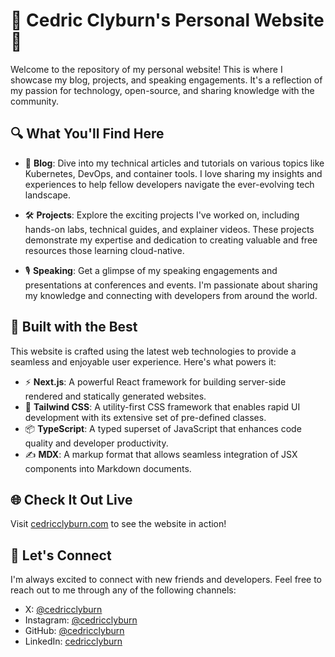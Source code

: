 # 🌟 Cedric Clyburn's Personal Website 🚀

Welcome to the repository of my personal website! This is where I showcase my blog, projects, and speaking engagements. It's a reflection of my passion for technology, open-source, and sharing knowledge with the community.

## 🔍 What You'll Find Here

- 📝 **Blog**: Dive into my technical articles and tutorials on various topics like Kubernetes, DevOps, and container tools. I love sharing my insights and experiences to help fellow developers navigate the ever-evolving tech landscape.

- 🛠️ **Projects**: Explore the exciting projects I've worked on, including hands-on labs, technical guides, and explainer videos. These projects demonstrate my expertise and dedication to creating valuable and free resources those learning cloud-native.

- 🎙️ **Speaking**: Get a glimpse of my speaking engagements and presentations at conferences and events. I'm passionate about sharing my knowledge and connecting with developers from around the world.

## 🚀 Built with the Best

This website is crafted using the latest web technologies to provide a seamless and enjoyable user experience. Here's what powers it:

- ⚡ **Next.js**: A powerful React framework for building server-side rendered and statically generated websites.
- 🎨 **Tailwind CSS**: A utility-first CSS framework that enables rapid UI development with its extensive set of pre-defined classes.
- 📦 **TypeScript**: A typed superset of JavaScript that enhances code quality and developer productivity.
- ✍️ **MDX**: A markup format that allows seamless integration of JSX components into Markdown documents.

## 🌐 Check It Out Live

Visit [cedricclyburn.com](https://cedricclyburn.com) to see the website in action!

## 🤝 Let's Connect

I'm always excited to connect with new friends and developers. Feel free to reach out to me through any of the following channels:

- X: [@cedricclyburn](https://x.com/cedricclyburn)
- Instagram: [@cedricclyburn](https://www.instagram.com/cedricclyburn)
- GitHub: [@cedricclyburn](https://github.com/cedricclyburn)
- LinkedIn: [cedricclyburn](https://www.linkedin.com/in/cedricclyburn)
